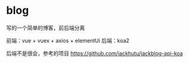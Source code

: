 # blog
写的一个简单的博客，前后端分离

前端：vue + vuex + axios + elementUi
后端：koa2

后端不是很会，参考的项目 https://github.com/jackhutu/jackblog-api-koa
